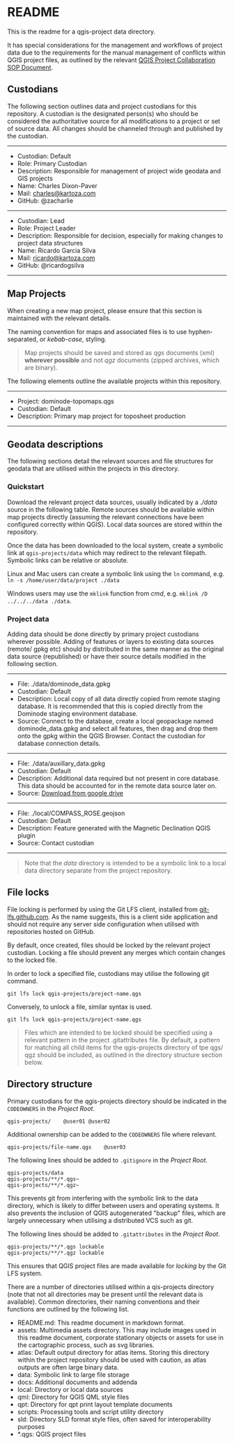 # README

This is the readme for a qgis-project data directory.

It has special considerations for the management and workflows of project data due to the requirements for the manual management of conflicts within QGIS project files, as outlined by the relevant [QGIS Project Collaboration SOP Document](https://docs.google.com/document/d/1JkBSQfYDSvlybmNpwsK2DS0egbIRjkiApVBE2B1cGIA/edit?usp=sharing).

## Custodians

The following section outlines data and project custodians for this repository. A custodian is the designated person(s) who should be considered the authoritative source for all modifications to a project or set of source data. All changes should be channeled through and published by the custodian.

---

- Custodian: Default
- Role: Primary Custodian
- Description: Responsible for management of project wide geodata and GIS projects
- Name: Charles Dixon-Paver
- Mail: charles@kartoza.com
- GitHub: @zacharlie

---

- Custodian: Lead
- Role: Project Leader
- Description: Responsible for decision, especially for making changes to project data structures
- Name: Ricardo Garcia Silva
- Mail: ricardo@kartoza.com
- GitHub: @ricardogsilva

---

## Map Projects

When creating a new map project, please ensure that this section is maintained with the relevant details.

The naming convention for maps and associated files is to use hyphen-separated, or *kebab-case*, styling.

> Map projects should be saved and stored as *qgs* documents (xml) **wherever possible** and not *qgz* documents (zipped archives, which are binary).

The following elements outline the available projects within this repository.

---

* Project: dominode-topomaps.qgs
* Custodian: Default
* Description: Primary map project for toposheet production

---

## Geodata descriptions

The following sections detail the relevant sources and file structures for geodata that are utilised within the projects in this directory.

### Quickstart

Download the relevant project data sources, usually indicated by a *./data* source in the following table. Remote sources should be available within map projects directly (assuming the relevant connections have been configured correctly within QGIS). Local data sources are stored within the repository.

Once the data has been downloaded to the local system, create a symbolic link at ```qgis-projects/data``` which may redirect to the relevant filepath. Symbolic links can be relative or absolute.

Linux and Mac users can create a symbolic link using the ```ln``` command, e.g. ```ln -s /home/user/data/project ./data```

Windows users may use the ```mklink``` function from *cmd*, e.g. ```mklink /D ../../../data ./data```.

### Project data

Adding data should be done directly by primary project custodians wherever possible. Adding of features or layers to existing data sources (remote/ gpkg etc) should by distributed in the same manner as the original data source (republished) or have their source details modified in the following section.

---

- File: ./data/dominode_data.gpkg
- Custodian: Default
- Description: Local copy of all data directly copied from remote staging database. It is recommended that this is copied directly from the Dominode staging environment database.
- Source: Connect to the database, create a local geopackage named dominode_data.gpkg and select all features, then drag and drop them onto the gpkg within the QGIS Browser. Contact the custodian for database connection details.
 
---

- File: ./data/auxillary_data.gpkg
- Custodian: Default
- Description: Additional data required but not present in core database. This data should be accounted for in the remote data source later on.
- Source: [Download from google drive](https://drive.google.com/file/d/1lH3dr4Ic3EZmHfmmZXPCjM-vbp6V6epN/view?usp=sharing)

---

- File: ./local/COMPASS_ROSE.geojson
- Custodian: Default
- Description: Feature generated with the Magnetic Declination QGIS plugin
- Source: Contact custodian

---

> Note that the *data* directory is intended to be a symbolic link to a local data directory separate from the project repository.

## File locks

File locking is performed by using the Git LFS client, installed from [git-lfs.github.com](https://git-lfs.github.com). As the name suggests, this is a client side application and should not require any server side configuration when utilised with repositories hosted on GitHub.

By default, once created, files should be locked by the relevant project custodian. Locking a file should prevent any merges which contain changes to the locked file.

In order to lock a specified file, custodians may utilise the following git command.

```text
git lfs lock qgis-projects/project-name.qgs
```

Conversely, to unlock a file, similar syntax is used.

```text
git lfs lock qgis-projects/project-name.qgs
```

> Files which are intended to be locked should be specified using a relevant pattern in the project .gitattributes file. By default, a pattern for matching all child items for the qgis-projects directory of tpe qgs/ qgz should be included, as outlined in the directory structure section below.

## Directory structure

Primary custodians for the qgis-projects directory should be indicated in the ```CODEOWNERS``` in the *Project Root*.

```text
qgis-projects/    @user01 @user02
```

Additional ownership can be added to the ```CODEOWNERS``` file where relevant.

```text
qgis-projects/file-name.qgs    @user03
```

The following lines should be added to ```.gitignore``` in the *Project Root*.

```text
qgis-projects/data
qgis-projects/**/*.qgs~
qgis-projects/**/*.qgz~
```

This prevents git from interfering with the symbolic link to the data directory, which is likely to differ between users and operating systems. It also prevents the inclusion of QGIS autogenerated "backup" files, which are largely unnecessary when utilising a distributed VCS such as git.

The following lines should be added to ```.gitattributes``` in the *Project Root*.

```text
qgis-projects/**/*.qgs lockable
qgis-projects/**/*.qgz lockable
```

This ensures that QGIS project files are made available for *locking* by the Git LFS system.

There are a number of directories utilised within a qis-projects directory (note that not all directories may be present until the relevant data is available). Common directories, their naming conventions and their functions are outlined by the following list.

- README.md: This readme document in markdown format.
- assets: Multimedia assets directory. This may include images used in this readme document, corporate stationary objects or assets for use in the cartographic process, such as svg libraries.
- atlas: Default output directory for atlas items. Storing this directory within the project repository should be used with caution, as atlas outputs are often large binary data.
- data: Symbolic link to large file storage
- docs: Additional documents and addenda
- local: Directory or local data sources
- qml: Directory for QGIS QML style files
- qpt: Directory for qpt print layout template documents
- scripts: Processing tools and script utility directory
- sld: Directory SLD format style files, often saved for interoperability purposes
- *.qgs: QGIS project files
